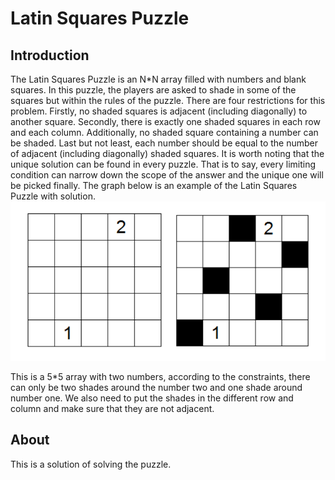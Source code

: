Latin Squares Puzzle
===

Introduction
---
The Latin Squares Puzzle is an N*N array filled with numbers and blank squares. In this puzzle, the players are asked to shade in some of the squares but within the rules of the puzzle. There are four restrictions for this problem. Firstly, no shaded squares is adjacent (including diagonally) to another square. Secondly, there is exactly one shaded squares in each row and each column. Additionally, no shaded square containing a number can be shaded. Last but not least, each number should be equal to the number of adjacent (including diagonally) shaded squares. It is worth noting that the unique solution can be found in every puzzle. That is to say, every limiting condition can narrow down the scope of the answer and the unique one will be picked finally.
The graph below is an example of the Latin Squares Puzzle with solution.
![](https://raw.githubusercontent.com/cAntCheng/how_to_shadow_this_latin_square/master/Screen.Shot.2016-02-25.at.3.14.53.AM.png)

This is a 5*5 array with two numbers, according to the constraints, there can only be two shades around the number two and one shade around number one. We also need to put the shades in the different row and column and make sure that they are not adjacent.

About
---
This is a solution of solving the puzzle.

